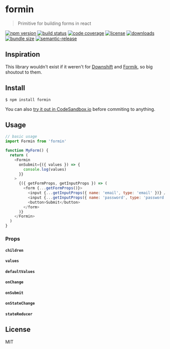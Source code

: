 # formin

> Primitive for building forms in react

[![npm version](https://badgen.net/npm/v/formin)](https://www.npmjs.com/package/formin)
[![build status](https://badgen.net/travis/alexandernanberg/formin)](https://travis-ci.org/alexandernanberg/formin)
[![code coverage](https://badgen.net/codecov/c/github/alexandernanberg/formin)](https://codecov.io/gh/alexandernanberg/formin)
[![license](https://badgen.net/npm/license/formin)](https://www.npmjs.com/package/formin)
[![downloads](https://badgen.net/npm/dm/formin)](https://www.npmjs.com/package/formin)
[![bundle size](https://badgen.net/bundlephobia/minzip/formin)](https://bundlephobia.com/result?p=formin)
[![semantic-release](https://badgen.net/badge/%F0%9F%93%A6%F0%9F%9A%80/semantic%20release/e10079)](https://github.com/semantic-release/semantic-release)

## Inspiration
This library wouldn't exist if it weren't for [Downshift](https://github.com/paypal/downshift) and [Formik](https://github.com/jaredpalmer/formik), so big shoutout to them. 

## Install

```
$ npm install formin
```

You can also [try it out in CodeSandbox.io](https://codesandbox.io/s/mj1jr59nxp) before commiting to anything.

## Usage
```js
// basic usage
import Formin from 'formin'

function MyForm() {
  return (
    <Formin 
      onSubmit={({ values }) => { 
        console.log(values) 
      }}
    >
      {({ getFormProps, getInputProps }) => (
        <form {...getFormProps()}>
          <input {...getInputProps({ name: 'email', type: 'email' })} />
          <input {...getInputProps({ name: 'password', type: 'password' })} />
          <button>Submit</button>
        </form>
      )}
    </Formin>
  )
}
```

### Props

#### `children`

#### `values`

#### `defaultValues`

#### `onChange`

#### `onSubmit`

#### `onStateChange`

#### `stateReducer`

## License

MIT
